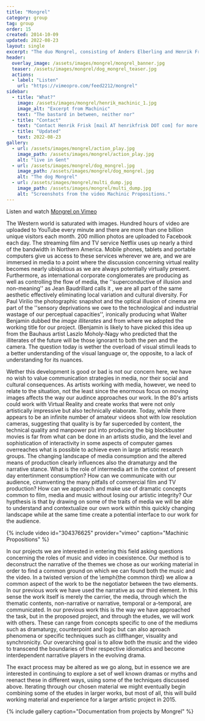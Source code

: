 ```yaml
---
title: "Mongrel"
category: group
tag: group
order: 15
created: 2014-10-09 
updated: 2022-08-23
layout: single
excerpt: "The duo Mongrel, consisting of Anders Elberling and Henrik Frisk, has worked together for severeal years on numerous audio/visual projects. The overarching ambition with their work is to critically examine the nature of the relation between audio and video. Their works have been performed in Denmark, Sweden, Belgium, Germany, Portugal and Vietnam among other countries."
header:
  overlay_image: /assets/images/mongrel/mongrel_banner.jpg
  teaser: /assets/images/mongrel/dog_mongrel_teaser.jpg
  actions:
  - label: "Listen"
    url: "https://vimeopro.com/feed2212/mongrel"
sidebar:
  - title: "What?"
    image: /assets/images/mongrel/henrik_machinic_1.jpg
    image_alt: "Excerpt from Machinic"
    text: "The bastard in between, neither nor"
  - title: "Contact"
    text: "Contact Henrik Frisk [mail AT henrikfrisk DOT com] for more information"
  - title: "Updated"
    text: 2022-08-23
gallery:
  - url: /assets/images/mongrel/action_play.jpg
    image_path: /assets/images/mongrel/action_play.jpg
    alt: "live in Gent"
  - url: /assets/images/mongrel/dog_mongrel.jpg
    image_path: /assets/images/mongrel/dog_mongrel.jpg
    alt: "The dog Mongrel"
  - url: /assets/images/mongrel/multi_dump.jpg
    image_path: /assets/images/mongrel/multi_dump.jpg
    alt: "Screenshots from the video Machinic Propositions."
---
```

Listen and watch <a href="https://vimeopro.com/feed2212/mongrel">Mongrel on Vimeo</a>

The Western world is saturated with images. Hundred hours of video are uploaded to YouTube every minute and there are more than one billion unique visitors each month. 200 million photos are uploaded to Facebook each day. The streaming film and TV service Netflix uses up nearly a third of the bandwidth in Northern America. Mobile phones, tablets and portable computers give us access to these services wherever we are, and we are immersed in media to a point where the discussion concerning virtual reality becomes nearly ubiqiutous as we are always potentially virtually present. Furthermore, as international corporate conglomerates are producing as well as controlling the flow of media, the ''superconductive of illusion and non-meaning'' as Jean Baudrillard calls it , we are all part of the same aesthetic effectively eliminating local variation and cultural diversity. For Paul Virilio the photographic snapshot and the optical illusion of cinema are part of the ''sensory deprivations we owe to the technological and industrial wastage of our perceptual capacities'', ironically producing what Walter Benjamin dubbed the <i>image illiterates</i> and from where we adopted the working title for our project. (Benjamin is likely to have picked this idea up from the Bauhaus artist Laszlo Moholy-Nagy who predicted that the illiterates of the future will be those ignorant to both the pen and the camera. The question today is wether the overload of visual stimuli leads to a better understanding of the visual language or, the opposite, to a lack of understanding for its nuances. 


Wether this development is good or bad is not our concern here, we have no wish to value communication strategies in media, nor their social and cultural consequences. As artists working with media, however, we need to relate to the situation, not the least since the enormous focus on moving images affects the way our audince approaches our work. In the 80's artists could work with Virtual Reality and create works that were not only artistically impressive but also technically elaborate. Today, while there appears to be an infinite number of amateur videos shot with low resolution cameras, suggesting that quality is by far superceded by content, the technical quality and manpower put into producing the big blockbuster movies is far from what can be done in an artists studio, and the level and sophistication of interactivity in some aspects of computer games overreaches what is possible to achieve even in large artistic research groups. The changing landscape of media consumption and the altered means of production clearly influences also the dramaturgy and the narrative stance. What is the role of intermedia art in the context of present day entertinment consumption? How can we communicate with our audience, cirumventing the many pitfalls of commercial film and TV production? How can we approach and make use of dramatic concepts common to film, media and music without losing our artistic integrity? Our hypthesis is that by drawing on some of the traits of media we will be able to understand and contextualize our own work within this quickly changing landscape while at the same time create a potential interface to our work for the audience.

{% include video id="304376625" provider="vimeo" caption="Machinic Propositions" %}

In our projects we are interested in entering this field asking questions concerning the roles of music and video in coexistence. Our method is to deconstruct the narrative of the themes we chose as our working material in order to find a common ground on which we can found both the music and the video. In a twisted version of the \emph{the common third}  we allow a common aspect of the work to be the negotiator between the two elements. In our previous work we have used the narrative as our third element. In this sense the work itself is merely the carrier, the media, through which the thematic contents, non-narrative or narrative, temporal or a-temporal, are communicated. In our previous work this is the way we have approached the task, but in the proposed project, and through the etudes, we will work with others. These can range from concepts specific to one of the mediums such as dramaturgy, counterpoint and logic but can also aproach phenomena or specific techniques such as cliffhanger, visuality and synchronicity. Our overarching goal is to allow both the music and the video to transcend the boundaries of their respective idiomatics and become interdependent narrative players in the evolving drama.


The exact process may be altered as we go along, but in essence we are interested in continuing to explore a set of well known dramas or myths and reenact these in different ways, using some of the techniques discussed above. Iterating through our chosen material we might eventually begin combining some of the etudes in larger works, but most of all, this will build working material and experience for a larger artistic project in 2015.

{% include gallery caption="Documentation from projects by Mongrel" %}
